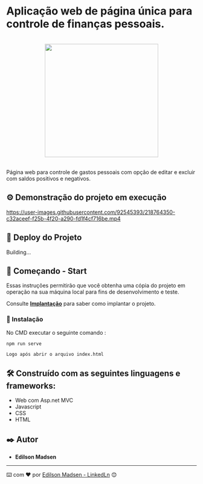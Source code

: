 # Aplicação web de página única para controle de finanças pessoais.

<br>
<div align="center">
  <img src="https://user-images.githubusercontent.com/92545393/219814442-0a19e511-d0d9-4d21-8692-15122e1c3f04.mp4" width="300px"/>
</div>
<br>

Página web para controle de gastos pessoais com opção de editar e excluir com saldos positivos e negativos.

## ⚙️ Demonstração do projeto em execução

https://user-images.githubusercontent.com/92545393/218764350-c32aceef-f25b-4f20-a290-fd1f4cf716be.mp4


## 📌 Deploy do Projeto

Building... 

## 🚀 Começando - Start

Essas instruções permitirão que você obtenha uma cópia do projeto em operação na sua máquina local para fins de desenvolvimento e teste.

Consulte **[Implantação](#-implanta%C3%A7%C3%A3o)** para saber como implantar o projeto.

### 🔧 Instalação

No CMD executar o seguinte comando : 

```
npm run serve
```

```
Logo após abrir o arquivo index.html
```

## 🛠️ Construído com as seguintes linguagens e frameworks:

* Web com Asp.net MVC
* Javascript
* CSS
* HTML

## ✒️ Autor

* **Edilson Madsen**

---
⌨️ com ❤️ por [Edilson Madsen - LinkedLn](https://www.linkedin.com/in/edilsonmadsen/) 😊

